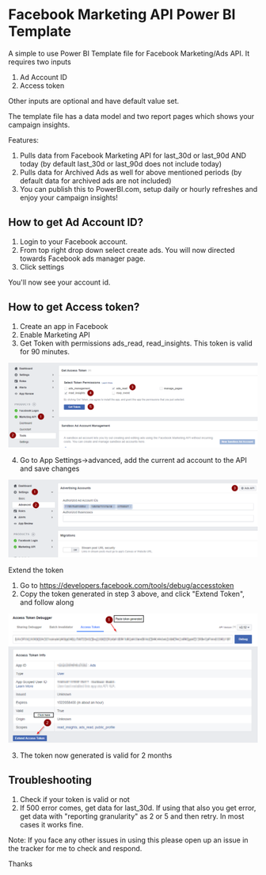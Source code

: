 # Facebook Marketing API Power BI Template

A simple to use Power BI Template file for Facebook Marketing/Ads API. It requires two inputs

1. Ad Account ID
2. Access token

Other inputs are optional and have default value set. 

The template file has a data model and two report pages which shows your campaign insights.

Features:
1. Pulls data from Facebook Marketing API for last_30d or last_90d AND today (by default last_30d or last_90d does not include today)
2. Pulls data for Archived Ads as well for above mentioned periods (by default data for archived ads are not included)
3. You can publish this to PowerBI.com, setup daily or hourly refreshes and enjoy your campaign insights!

## How to get Ad Account ID?

1. Login to your Facebook account. 
2. From top right drop down select create ads. You will now directed towards Facebook ads manager page. 
3. Click settings 

You'll now see your account id.

## How to get Access token?

1. Create an app in Facebook
2. Enable Marketing API
3. Get Token with permissions ads_read, read_insights. This token is valid for 90 minutes.

![](docs/ShortLivedToken.png)

4. Go to App Settings->advanced, add the current ad account to the API and save changes

![](docs/EnableAdsInAPI.png)

Extend the token

1. Go to https://developers.facebook.com/tools/debug/accesstoken
2. Copy the token generated in step 3 above, and click "Extend Token", and follow along

![](docs/ExtendAccessToken.png)

3. The token now generated is valid for 2 months

## Troubleshooting

1. Check if your token is valid or not
2. If 500 error comes, get data for last_30d. If using that also you get error, get data with "reporting granularity" as 2 or 5 and then retry. In most cases it works fine.

Note: If you face any other issues in using this please open up an issue in the tracker for me to check and respond.

Thanks

